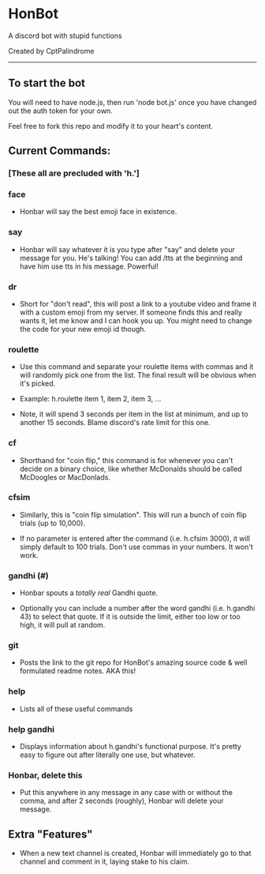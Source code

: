 # HonBot

A discord bot with stupid functions

Created by CptPalindrome

---

## To start the bot

You will need to have node.js, then run 'node bot.js' once you have changed out the auth token for your own.

Feel free to fork this repo and modify it to your heart's content.

## Current Commands:

### [These all are precluded with 'h.']

### face

- Honbar will say the best emoji face in existence.

### say

- Honbar will say whatever it is you type after "say" and delete your message for you. He's talking! You can add /tts at the beginning and have him use tts in his message. Powerful!

### dr

- Short for "don't read", this will post a link to a youtube video and frame it with a custom emoji from my server. If someone finds this and really wants it, let me know and I can hook you up. You might need to change the code for your new emoji id though.

### roulette

- Use this command and separate your roulette items with commas and it will randomly pick one from the list. The final result will be obvious when it's picked.

- Example: h.roulette item 1, item 2, item 3, ...

- Note, it will spend 3 seconds per item in the list at minimum, and up to another 15 seconds. Blame discord's rate limit for this one.

### cf

- Shorthand for "coin flip," this command is for whenever you can't decide on a binary choice, like whether McDonalds should be called McDoogles or MacDonlads.

### cfsim

- Similarly, this is "coin flip simulation". This will run a bunch of coin flip trials (up to 10,000).

- If no parameter is entered after the command (i.e. h.cfsim 3000), it will simply default to 100 trials. Don't use commas in your numbers. It won't work.

### gandhi (#)

- Honbar spouts a *totally real* Gandhi quote.

- Optionally you can include a number after the word gandhi (i.e. h.gandhi 43) to select that quote. If it is outside the limit, either too low or too high, it will pull at random.

### git

- Posts the link to the git repo for HonBot's amazing source code & well formulated readme notes. AKA this!

### help

- Lists all of these useful commands

### help gandhi

- Displays information about h.gandhi's functional purpose. It's pretty easy to figure out after literally one use, but whatever.

### Honbar, delete this

- Put this anywhere in any message in any case with or without the comma, and after 2 seconds (roughly), Honbar will delete your message.

## Extra "Features"

- When a new text channel is created, Honbar will immediately go to that channel and comment in it, laying stake to his claim.
